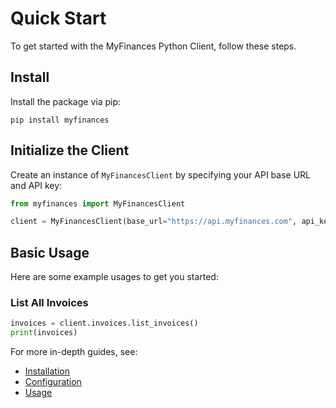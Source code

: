 # Quick Start

To get started with the MyFinances Python Client, follow these steps.

## Install

Install the package via pip:

```shell
pip install myfinances
```

## Initialize the Client

Create an instance of `MyFinancesClient` by specifying your API base URL and API key:

```python
from myfinances import MyFinancesClient

client = MyFinancesClient(base_url="https://api.myfinances.com", api_key="YOUR_API_KEY")
```

## Basic Usage

Here are some example usages to get you started:

### List All Invoices

```python
invoices = client.invoices.list_invoices()
print(invoices)
```

For more in-depth guides, see:
- [Installation](installation.md)
- [Configuration](configuration.md)
- [Usage](usage/core.md)